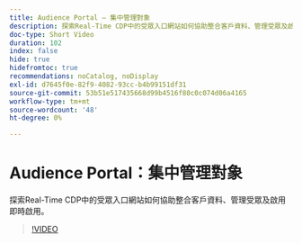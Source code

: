 ```yaml
---
title: Audience Portal — 集中管理對象
description: 探索Real-Time CDP中的受眾入口網站如何協助整合客戶資料、管理受眾及啟用即時啟用。
doc-type: Short Video
duration: 102
index: false
hide: true
hidefromtoc: true
recommendations: noCatalog, noDisplay
exl-id: d7645f0e-82f9-4082-93cc-b4b99151df31
source-git-commit: 53b51e517435668d99b4516f80c0c074d06a4165
workflow-type: tm+mt
source-wordcount: '48'
ht-degree: 0%

---
```


# Audience Portal：集中管理對象

探索Real-Time CDP中的受眾入口網站如何協助整合客戶資料、管理受眾及啟用即時啟用。

<!-- 62_S508_3442517_101_audience-portal-centralizing-and-managing-audiences -->
>[!VIDEO](https://video.tv.adobe.com/v/3458287/?learn=on&enablevpops=true)
